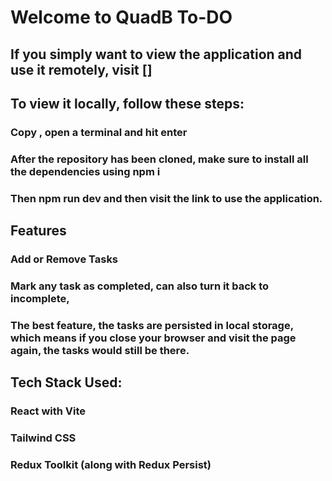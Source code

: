 # Welcome to QuadB To-DO

## If you simply want to view the application and use it remotely, visit []

## To view it locally, follow these steps:

### Copy , open a terminal and hit enter

### After the repository has been cloned, make sure to install all the dependencies using npm i

### Then npm run dev and then visit the link to use the application.

## Features

### Add or Remove Tasks

### Mark any task as completed, can also turn it back to incomplete,

### The best feature, the tasks are persisted in local storage, which means if you close your browser and visit the page again, the tasks would still be there.

## Tech Stack Used:

### React with Vite

### Tailwind CSS

### Redux Toolkit (along with Redux Persist)

